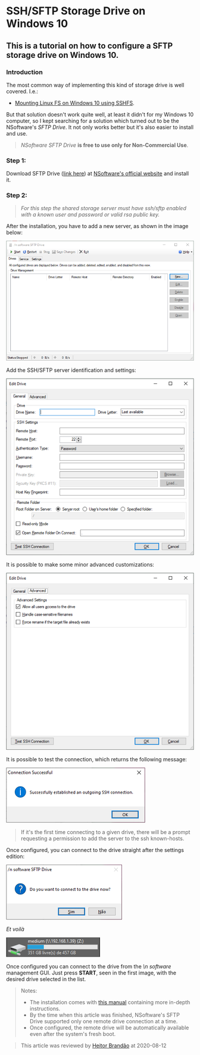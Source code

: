 # SSH/SFTP Storage Drive on Windows 10

## This is a tutorial on how to configure a SFTP storage drive on Windows 10.

### Introduction
The most common way of implementing this kind of storage drive is well covered.
I.e.:
- [Mounting Linux FS on Windows 10 using SSHFS](https://medium.com/@danielmarinomirallestaset/mounting-linux-fs-in-windows-10-using-sshfs-e29c7ca81c87).

But that solution doesn't work quite well, at least it didn't for my Windows 10 computer, so I kept searching for a solution which turned out to be the NSoftware's _SFTP Drive_. It not only works better but it's also easier to install and use.

>_NSoftware SFTP Drive_ **is free to use only for Non-Commercial Use**.

### Step 1:
Download SFTP Drive ([link here](https://www.nsoftware.com/sftp/drive/)) at [NSoftware's official website](https://www.nsoftware.com/) and install it.

### Step 2:
>_For this step the shared storage server must have ssh/sftp enabled with a known user and password or valid rsa public key._

After the installation, you have to add a new server, as shown in the image below:

![add storage server](sftpdrive_step2.1.PNG)

Add the SSH/SFTP server identification and settings:

![server identification](sftpdrive_step2.2.PNG)

It is possible to make some minor advanced customizations:

![advanced settings](sftpdrive_step2.3.PNG)


It is possible to test the connection, which returns the following message:

![success message](sftpdrive_step2.4.PNG)
> If it's the first time connecting to a given drive, there will be a prompt requesting a permission to add the server to the ssh known-hosts.

Once configured, you can connect to the drive straight after the settings edition:

![connect message](sftpdrive_step2.5.PNG)

_Et voilà_

![available storage drive](sftpdrive_step2.6.PNG)

Once configured you can connect to the drive from the _\n software_ management GUI. Just press **START**, seen in the first image, with the desired drive selected in the list.

>Notes:
>- The installation comes with [this manual](nsoftware.SFTPDrive.pdf) containing more in-depth instructions.
>- By the time when this article was finished, NSoftware's SFTP Drive supported only one remote drive connection at a time.
>- Once configured, the remote drive will be automatically available even after the system's fresh boot.

> This article was reviewed by [Heitor Brandão](https://m.facebook.com/heitorvinicius.guedesbrandao) at 2020-08-12